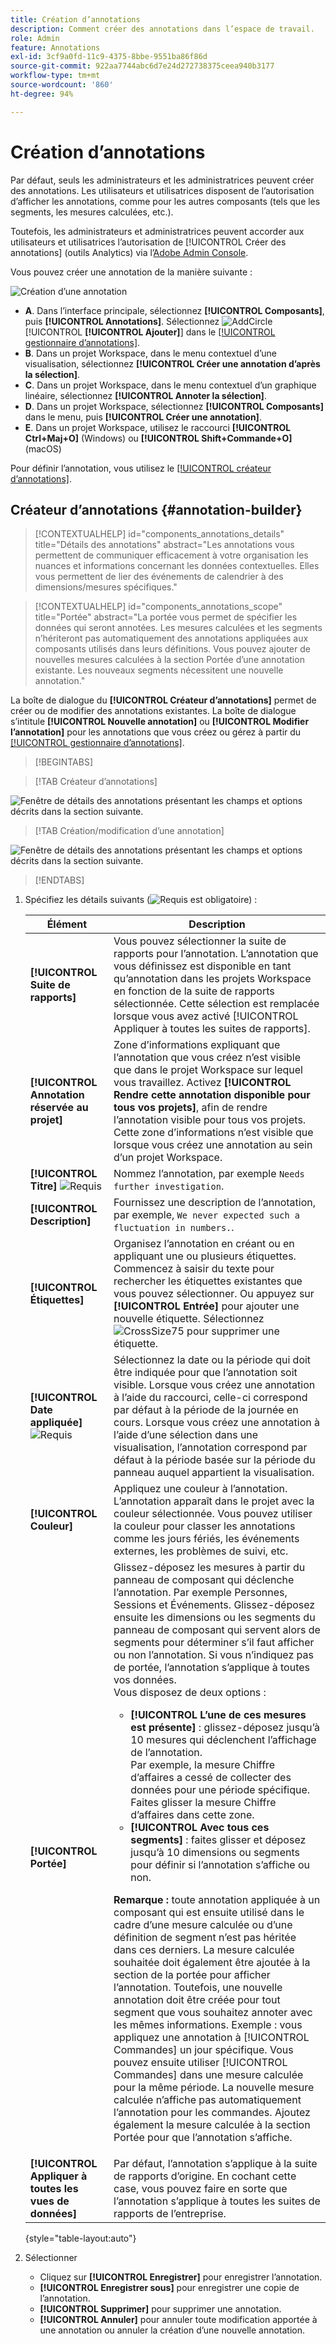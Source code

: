 ```yaml
---
title: Création d’annotations
description: Comment créer des annotations dans l’espace de travail.
role: Admin
feature: Annotations
exl-id: 3cf9a0fd-11c9-4375-8bbe-9551ba86f86d
source-git-commit: 922aa7744abc6d7e24d272738375ceea940b3177
workflow-type: tm+mt
source-wordcount: '860'
ht-degree: 94%

---
```


# Création d’annotations

Par défaut, seuls les administrateurs et les administratrices peuvent créer des annotations. Les utilisateurs et utilisatrices disposent de l’autorisation d’afficher les annotations, comme pour les autres composants (tels que les segments, les mesures calculées, etc.).


Toutefois, les administrateurs et administratrices peuvent accorder aux utilisateurs et utilisatrices l’autorisation de [!UICONTROL Créer des annotations] (outils Analytics) via l’[Adobe Admin Console](https://experienceleague.adobe.com/docs/analytics/admin/admin-console/permissions/analytics-tools.html?lang=fr).

Vous pouvez créer une annotation de la manière suivante :

![Création d’une annotation](assets/create-annotation.png)

* **A**. Dans l’interface principale, sélectionnez **[!UICONTROL Composants]**, puis **[!UICONTROL Annotations]**. Sélectionnez ![AddCircle](/help/assets/icons/AddCircle.svg) [!UICONTROL **[!UICONTROL Ajouter]**] dans le [[!UICONTROL gestionnaire d’annotations]](/help/analyze/analysis-workspace/components/annotations/manage-annotations.md).
* **B**. Dans un projet Workspace, dans le menu contextuel d’une visualisation, sélectionnez **[!UICONTROL Créer une annotation d’après la sélection]**.
* **C**. Dans un projet Workspace, dans le menu contextuel d’un graphique linéaire, sélectionnez **[!UICONTROL Annoter la sélection]**.
* **D**. Dans un projet Workspace, sélectionnez **[!UICONTROL Composants]** dans le menu, puis **[!UICONTROL Créer une annotation]**.
* **E**.  Dans un projet Workspace, utilisez le raccourci **[!UICONTROL Ctrl+Maj+O]** (Windows) ou **[!UICONTROL Shift+Commande+O]** (macOS)

Pour définir l’annotation, vous utilisez le [[!UICONTROL créateur d’annotations]](#annotation-builder).



## Créateur d’annotations {#annotation-builder}

>[!CONTEXTUALHELP]
>id="components_annotations_details"
>title="Détails des annotations"
>abstract="Les annotations vous permettent de communiquer efficacement à votre organisation les nuances et informations concernant les données contextuelles. Elles vous permettent de lier des événements de calendrier à des dimensions/mesures spécifiques."

>[!CONTEXTUALHELP]
>id="components_annotations_scope"
>title="Portée"
>abstract="La portée vous permet de spécifier les données qui seront annotées. Les mesures calculées et les segments n’hériteront pas automatiquement des annotations appliquées aux composants utilisés dans leurs définitions. Vous pouvez ajouter de nouvelles mesures calculées à la section Portée d’une annotation existante. Les nouveaux segments nécessitent une nouvelle annotation."



La boîte de dialogue du **[!UICONTROL Créateur d’annotations]** permet de créer ou de modifier des annotations existantes. La boîte de dialogue s’intitule **[!UICONTROL Nouvelle annotation]** ou **[!UICONTROL Modifier l’annotation]** pour les annotations que vous créez ou gérez à partir du [[!UICONTROL gestionnaire d’annotations]](/help/analyze/analysis-workspace/components/annotations/manage-annotations.md).


>[!BEGINTABS]

>[!TAB Créateur d’annotations]

![Fenêtre de détails des annotations présentant les champs et options décrits dans la section suivante.](assets/annotation-builder.png)

>[!TAB Création/modification d’une annotation]

![Fenêtre de détails des annotations présentant les champs et options décrits dans la section suivante.](assets/create-edit-annotation.png)

>[!ENDTABS]

1. Spécifiez les détails suivants (![Requis](/help/assets/icons/Required.svg) est obligatoire) :

   | Élément | Description |
   | --- | --- |
   | **[!UICONTROL Suite de rapports]** | Vous pouvez sélectionner la suite de rapports pour l’annotation. L’annotation que vous définissez est disponible en tant qu’annotation dans les projets Workspace en fonction de la suite de rapports sélectionnée. Cette sélection est remplacée lorsque vous avez activé [!UICONTROL Appliquer à toutes les suites de rapports]. |
   | **[!UICONTROL Annotation réservée au projet]** | Zone d’informations expliquant que l’annotation que vous créez n’est visible que dans le projet Workspace sur lequel vous travaillez. Activez **[!UICONTROL Rendre cette annotation disponible pour tous vos projets]**, afin de rendre l’annotation visible pour tous vos projets. Cette zone d’informations n’est visible que lorsque vous créez une annotation au sein d’un projet Workspace. |
   | **[!UICONTROL Titre]** ![Requis](/help/assets/icons/Required.svg) | Nommez l’annotation, par exemple `Needs further investigation`. |
   | **[!UICONTROL Description]** | Fournissez une description de l’annotation, par exemple, `We never expected such a fluctuation in numbers.`. |
   | **[!UICONTROL Étiquettes]** | Organisez l’annotation en créant ou en appliquant une ou plusieurs étiquettes. Commencez à saisir du texte pour rechercher les étiquettes existantes que vous pouvez sélectionner. Ou appuyez sur **[!UICONTROL Entrée]** pour ajouter une nouvelle étiquette. Sélectionnez ![CrossSize75](/help/assets/icons/CrossSize75.svg) pour supprimer une étiquette. |
   | **[!UICONTROL Date appliquée]** ![Requis](/help/assets/icons/Required.svg) | Sélectionnez la date ou la période qui doit être indiquée pour que l’annotation soit visible. Lorsque vous créez une annotation à l’aide du raccourci, celle-ci correspond par défaut à la période de la journée en cours. Lorsque vous créez une annotation à l’aide d’une sélection dans une visualisation, l’annotation correspond par défaut à la période basée sur la période du panneau auquel appartient la visualisation. |
   | **[!UICONTROL Couleur]** | Appliquez une couleur à l’annotation. L’annotation apparaît dans le projet avec la couleur sélectionnée. Vous pouvez utiliser la couleur pour classer les annotations comme les jours fériés, les événements externes, les problèmes de suivi, etc. |
   | **[!UICONTROL Portée]** | Glissez-déposez les mesures à partir du panneau de composant qui déclenche l’annotation. Par exemple Personnes, Sessions et Événements. Glissez-déposez ensuite les dimensions ou les segments du panneau de composant qui servent alors de segments pour déterminer s’il faut afficher ou non l’annotation. Si vous n’indiquez pas de portée, l’annotation s’applique à toutes vos données. <br/>Vous disposez de deux options :<ul><li>**[!UICONTROL L’une de ces mesures est présente]** : glissez-déposez jusqu’à 10 mesures qui déclenchent l’affichage de l’annotation.<br/>Par exemple, la mesure Chiffre d’affaires a cessé de collecter des données pour une période spécifique. Faites glisser la mesure Chiffre d’affaires dans cette zone.</li><li>**[!UICONTROL Avec tous ces segments]** : faites glisser et déposez jusqu’à 10 dimensions ou segments pour définir si l’annotation s’affiche ou non.</li></ul><p><p>**Remarque :** toute annotation appliquée à un composant qui est ensuite utilisé dans le cadre d’une mesure calculée ou d’une définition de segment n’est pas héritée dans ces derniers. La mesure calculée souhaitée doit également être ajoutée à la section de la portée pour afficher l’annotation. Toutefois, une nouvelle annotation doit être créée pour tout segment que vous souhaitez annoter avec les mêmes informations. Exemple : vous appliquez une annotation à [!UICONTROL Commandes] un jour spécifique. Vous pouvez ensuite utiliser [!UICONTROL Commandes] dans une mesure calculée pour la même période. La nouvelle mesure calculée n’affiche pas automatiquement l’annotation pour les commandes. Ajoutez également la mesure calculée à la section Portée pour que l’annotation s’affiche. |
   | **[!UICONTROL Appliquer à toutes les vues de données]** | Par défaut, l’annotation s’applique à la suite de rapports d’origine. En cochant cette case, vous pouvez faire en sorte que l’annotation s’applique à toutes les suites de rapports de l’entreprise. |

   {style="table-layout:auto"}

1. Sélectionner
   * Cliquez sur **[!UICONTROL Enregistrer]** pour enregistrer l’annotation.
   * **[!UICONTROL Enregistrer sous]** pour enregistrer une copie de l’annotation.
   * **[!UICONTROL Supprimer]** pour supprimer une annotation.
   * **[!UICONTROL Annuler]** pour annuler toute modification apportée à une annotation ou annuler la création d’une nouvelle annotation.
